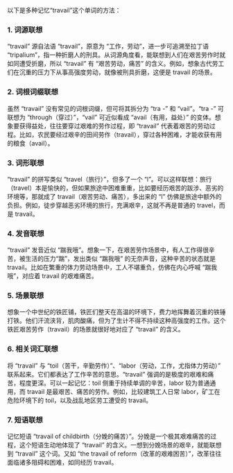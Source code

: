以下是多种记忆“travail”这个单词的方法：

### 1. 词源联想
“travail” 源自法语 “travail”，原意为 “工作，劳动”，进一步可追溯至拉丁语 “tripalium”，指一种折磨人的刑具。从词源角度看，能联想到人们在艰苦劳作时就如同遭受折磨，所以 “travail” 有 “艰苦劳动，痛苦” 的含义。例如，想象古代劳工们在沉重的压力下从事高强度劳动，就像被刑具折磨，这便是 travail 的场景。 

### 2. 词根词缀联想 
虽然 “travail” 没有常见的词根词缀，但可将其拆分为 “tra -” 和 “vail”。“tra -” 可联想为 “through（穿过）”，“vail” 可近似看成 “avail（有用，益处）” 的变体。想象要获得益处，往往要穿过艰难的劳作过程，即 “travail” 代表着艰苦的劳动过程。比如，农民要经过艰辛的田间劳作（travail），穿过各种困难，才能收获有用的粮食（avail）。

### 3. 词形联想 
“travail” 的拼写类似 “travel（旅行）”，但多了一个 “l”。可以这样联想：旅行（travel）本是愉快的，但如果旅途中困难重重，比如要经历艰苦的跋涉、恶劣的环境等，那就成了 travail（艰苦劳动、痛苦），多出来的 “l” 仿佛是旅途中额外的负担。例如，徒步穿越恶劣环境的旅行，充满艰辛，这就不再是普通的 travel，而是 travail。

### 4. 发音联想 
“travail” 发音近似 “踹我哦”。想象一下，在艰苦劳作场景中，有人工作得很辛苦，被生活的压力“踹”，发出类似 “踹我哦” 的无奈声音，这种辛苦的状态就是 travail。比如在繁重的体力劳动场景中，工人不堪重负，仿佛在内心呼喊 “踹我哦”，对应着 travail 的艰难痛苦。 

### 5. 场景联想 
想象一个中世纪的铁匠铺，铁匠们整天在高温的环境下，费力地挥舞着沉重的铁锤打铁。他们汗流浃背，肌肉酸痛，但为了生计不得不持续这种高强度的工作。这个铁匠艰苦劳作（travail）的场景就很好地对应了 “travail” 的含义。 

### 6. 相关词汇联想 
将 “travail” 与 “toil（苦干，辛勤劳作）”、“labor（劳动，工作，尤指体力劳动）” 联系起来。它们都表达了工作辛苦的意思。“travail” 强调的是极度的艰难和痛苦，程度更深。可以一起记忆：toil 侧重于持续单调的辛苦，labor 较为普通通用，而 travail 是最艰苦、痛苦的劳作。例如，比较建筑工人日常 labor，矿工在危险环境下的 toil，以及战乱地区劳工遭受的 travail。 

### 7. 短语联想 
记忆短语 “travail of childbirth（分娩的痛苦）”。分娩是一个极其艰难痛苦的过程，这个短语生动地体现了 “travail” 的含义。一想到分娩场景的艰辛，就能联想到 “travail” 这个词。又如 “the travail of reform（改革的艰难困苦）”，改革往往面临诸多阻碍和困难，如同经历 travail。 